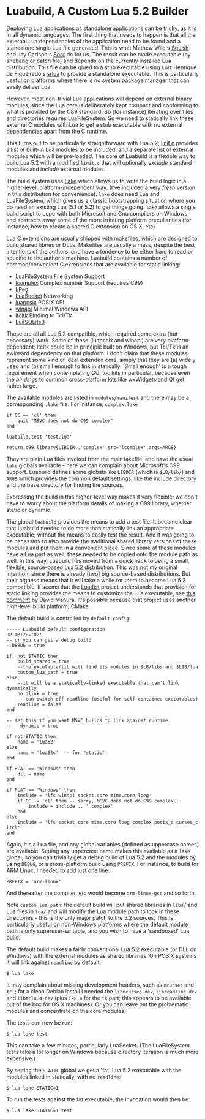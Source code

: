 # Luabuild, A Custom Lua 5.2 Builder

Deploying Lua applications as standalone applications can be tricky, as it is in all dynamic languages. The first thing that needs to happen is that all the external Lua dependencies of the application need to be found and a standalone single Lua file generated.  This is what Mathew Wild's [Squish](http://matthewwild.co.uk/projects/squish/home) and Jay Carlson's [Soar](http://lua-users.org/lists/lua-l/2012-02/msg00609.html) do for us. The result can be made executable (by shebang or batch file) and depends on the currently installed Lua distribution. This file can be glued to a stub executable using Luiz Henrique de Figueiredo's [srlua](http://www.tecgraf.puc-rio.br/~lhf/ftp/lua/#srlua) to provide a standalone executable. This is particularly useful on platforms where there is no system package manager that can easily deliver Lua.

However, most non-trivial Lua applications will depend on external binary modules, since the Lua core is deliberately kept compact and conforming to what is provided by the C89 standard. So (for instance) iterating over files and directories requires LuaFileSystem. So we need to statically link these external C modules with Lua to get a stub executable with no external dependencies apart from the C runtime.

This turns out to be particularly straightforward with Lua 5.2; [linit.c](http://www.lua.org/source/5.2/linit.c.html) provides a list of built-in Lua modules to be included, and a separate list of external modules which will be pre-loaded. The core of Luabuild is a flexible way to build Lua 5.2 with a modified `linit.c` that will optionally _exclude_ standard modules and _include_ external modules.

The build system uses [Lake](https://github.com/stevedonovan/Lake) which allows us to write the build logic in a higher-level, platform-independent way. (I've included a very _fresh_ version in this distribution for convenience). `lake` does need Lua and LuaFileSystem, which gives us a classic bootstrapping situation where you do need an existing Lua (5.1 or 5.2) to get things going.  `lake` allows a single build script to cope with both Microsoft and Gnu compilers on Windows, and abstracts away some of the more irritating platform preculiarities (for instance, how to create a shared C extension on OS X, etc)

Lua C extensions are usually shipped with makefiles, which are designed to build shared libries or DLLs. Makefiles are usually a mess, despite the best intentions of the authors, and have a tendency to be either hard to read or specific to the author's machine. Luabuild contains a number of common/convenient C extensions that are available for static linking:

 * [LuaFileSystem](http://www.keplerproject.org/luafilesystem/) File System Support
 * [lcomplex](http://www.tecgraf.puc-rio.br/~lhf/ftp/lua/#lcomplex) Complex number Support (requires C99)
 * [LPeg](http://www.inf.puc-rio.br/~roberto/lpeg.html)
 * [LuaSocket](http://www.tecgraf.puc-rio.br/luasocket/) Networking
 * [luaposix](https://github.com/rrthomas/luaposix)  POSIX API
 * [winapi](https://github.com/stevedonovan/winapi) Minimal Windows API
 * [ltcltk](http://www.tset.de/ltcltk/) Binding to Tcl/Tk
 * [LuaSQLite3](http://lua.sqlite.org/index.cgi/index)

 These are all all Lua 5.2 compatible, which required some extra (but necessary) work. Some of these (luaposix and winapi) are very platform-dependent; ltcltk could be in principle built on Windows, but Tcl/Tk is an awkward dependency on that platform. I don't claim that these modules represent some kind of ideal extended core, simply that they are (a) widely used and (b) small enough to link in statically.  'Small enough' is a tough requirement when contemplating GUI toolkits in particular, because even the _bindings_ to common cross-platform kits like wxWidgets and Qt get rather large.

The available modules are listed in `modules/manifest` and there may be a corresponding `.lake` file. For instance, `complex.lake`

    if CC == 'cl' then
        quit "MSVC does not do C99 complex"
    end

    luabuild.test 'test.lua'

    return c99.library{LIBDIR..'complex',src='lcomplex',args=ARGS}

They are plain Lua files invoked from the main lakefile, and have the usual `lake` globals available - here we can complain about Microsoft's C99 support. Luabuild defines some globals like `LIBDIR` (which is `$LB/lib/`) and `ARGS` which provides the common default settings, like the include directory and the base directory for finding the sources.

Expressing the build in this higher-level way makes it very flexible; we don't have to worry about the platform details of making a C99 library, whether static or dynamic.

The global `luabuild` provides the means to add a test file. It became clear that Luabuild needed to do more than statically link an appropriate executable; without the means to easily test the result. And it was going to be necessary to also provide the traditional shared library versions of these modules and put them in a convenient place.  Since some of these modules have a Lua part as well, these needed to be copied onto the module path as well. In this way, Luabuild has moved from a quick hack to being a small, flexible, source-based Lua 5.2 distribution. This was not my original intention, since there is already [two] big source-based distributions. But their bigness means that it will take a while for them to become Lua 5.2 compatible. It seems that the [Luadist](https://github.com/LuaDist) project understands that provision for static linking provides the means to customize the Lua executable, see [this comment](https://github.com/LuaDist/Repository/issues/80) by David Manura. It's possible because that project uses another high-level build platform, CMake.

The default build is controlled by `default.config`:

    ----- Luabuild default configuration
    OPTIMIZE='O2'
    -- or you can get a debug build
    --DEBUG = true

    if  not STATIC then
        build_shared = true
        --the excutable/lib will find its modules in $LB/libs and $LIB/lua
        custom_lua_path = true
    else
        --it will be a statically-linked executable that can't link dynamically
        no_dlink = true
        -- can switch off readline (useful for self-contained executables)
        readline = false
    end

    -- set this if you want MSVC builds to link against runtime
    --   dynamic = true

    if not STATIC then
        name = 'lua52'
    else
        name = 'lua52s'  -- for 'static'
    end

    if PLAT == 'Windows' then
        dll = name
    end

    if PLAT == 'Windows' then
        include = 'lfs winapi socket.core mime.core lpeg'
        if CC ~= 'cl' then -- sorry, MSVC does not do C99 complex...
            include = include .. ' complex'
        end
    else
        include = 'lfs socket.core mime.core lpeg complex posix_c curses_c ltcl'
    end

Again, it's a Lua file, and any global variables (defined as uppercase names) are available.  Setting any uppercase name makes this available as a `lake` global, so you can trivially get a debug build of Lua 5.2 and the modules by using `DEBUG`, or a cross-platform build using `PREFIX`. For instance, to build for ARM Linux, I needed to add just one line:

    PREFIX = 'arm-linux'

And thereafter the compiler, etc would become `arm-linux-gcc` and so forth.

Note `custom_lua_path`: the default build will put shared libraries in `libs/` and Lua files in `lua/` and will modify the Lua module path to look in these directories - this is the only major patch to the 5.2 sources. This is particularly useful on non-Windows platforms where the default module path is only superuser-writable, and you wish to have a 'sandboxed' Lua build.

The default build makes a fairly conventional Lua 5.2 executable (or DLL on Windows) with the external modules as shared libraries. On POSIX systems it will link against `readline` by default.

    $ lua lake

It may complain about missing development headers, such as `ncurses` and `tcl`; for a clean Debian install I needed the `libncurses-dev`, `libreadline-dev` and `libtcl8.4-dev` (plus `Tk8.4` for the `tk` part; this appears to be available out of the box for OS X machines). Or you can leave out the problematic modules and concentrate on the core modules.

The tests can now be run:

    $ lua lake test

This can take a few minutes, particularly LuaSocket. (The LuaFileSystem tests take a lot longer on Windows because directory iteration is much more expensive.)

By setting the `STATIC` global we get a 'fat' Lua 5.2 executable with the modules linked in statically, with no `readline`:

    $ lua lake STATIC=1

To run the tests against the fat executable, the invocation would then be:

    $ lua lake STATIC=1 test


